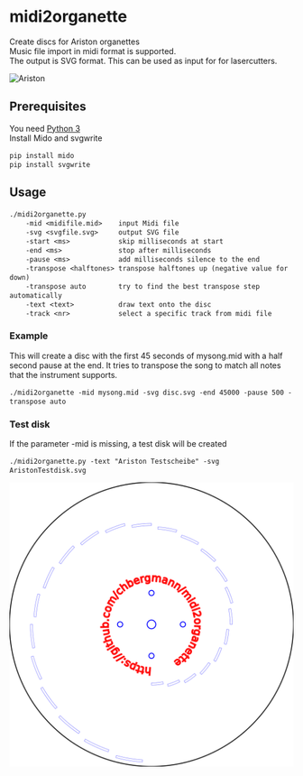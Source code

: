 # midi2organette
Create discs for Ariston organettes  
Music file import in midi format is supported.  
The output is SVG format. This can be used as input for for lasercutters.
  
![Ariston](http://lot-images.atgmedia.com/SR/35443/2780949/274_468x382.jpg)

## Prerequisites
You need [Python 3](https://www.python.org)  
Install Mido and svgwrite

	pip install mido
	pip install svgwrite

## Usage
	./midi2organette.py 
		-mid <midifile.mid>    input Midi file
		-svg <svgfile.svg>     output SVG file
		-start <ms>            skip milliseconds at start
		-end <ms>              stop after milliseconds
		-pause <ms>            add milliseconds silence to the end
		-transpose <halftones> transpose halftones up (negative value for down)
		-transpose auto        try to find the best transpose step automatically
		-text <text>           draw text onto the disc
		-track <nr>            select a specific track from midi file
	
### Example
This will create a disc with the first 45 seconds of mysong.mid with a half second pause at the end. It tries to transpose the song to match all notes that the instrument supports.

	./midi2organette -mid mysong.mid -svg disc.svg -end 45000 -pause 500 -transpose auto

### Test disk
If the parameter -mid is missing, a test disk will be created

	./midi2organette.py -text "Ariston Testscheibe" -svg AristonTestdisk.svg

![Test disk](examples/AristonTestdisk.svg)
